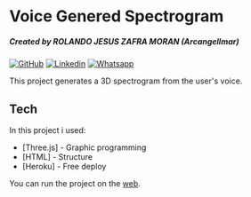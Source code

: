 # Voice Genered Spectrogram
##### Created by ROLANDO JESUS ZAFRA MORAN (Arcangellmar)

[![GitHub](https://img.shields.io/badge/GitHub-100000?style=for-the-badge&logo=github&logoColor=white)](https://github.com/Arcangellmar)
[![Linkedin](https://img.shields.io/badge/LinkedIn-0077B5?style=for-the-badge&logo=linkedin&logoColor=white)](https://www.linkedin.com/in/rolando-jesus-zafra-moran-742360174/)
[![Whatsapp](https://img.shields.io/badge/WhatsApp-25D366?style=for-the-badge&logo=whatsapp&logoColor=white)](https://api.whatsapp.com/send/?phone=%2B51922065773&text&app_absent=0)


This project generates a 3D spectrogram from the user's voice.

## Tech

In this project i used:

- [Three.js] - Graphic programming
- [HTML] - Structure
- [Heroku] - Free deploy

You can run the project on the [web](https://spectrogramrolando.herokuapp.com/).
